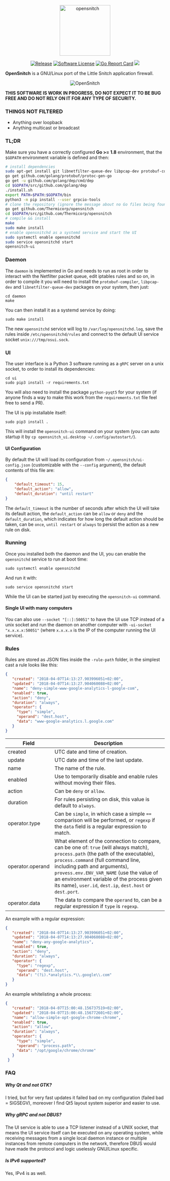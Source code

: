 <p align="center">
  <img alt="opensnitch" src="https://raw.githubusercontent.com/Thermicorp/opensnitch/master/ui/opensnitch/res/icon.png" height="160" />
  <p align="center">
    <a href="https://github.com/Thermicorp/opensnitch/releases/latest"><img alt="Release" src="https://img.shields.io/github/release/Thermicorp/opensnitch.svg?style=flat-square"></a>
    <a href="https://github.com/Thermicorp/opensnitch/blob/master/LICENSE.md"><img alt="Software License" src="https://img.shields.io/badge/license-GPL3-brightgreen.svg?style=flat-square"></a>
    <a href="https://goreportcard.com/report/github.com/Thermicorp/opensnitch/daemon"><img alt="Go Report Card" src="https://goreportcard.com/badge/github.com/Thermicorp/opensnitch/daemon?style=flat-square"></a>
    <a href="https://codeclimate.com/github/codeclimate/codeclimate/maintainability"><img src="https://api.codeclimate.com/v1/badges/a99a88d28ad37a79dbf6/maintainability" /></a>
  </p>
</p>

**OpenSnitch** is a GNU/Linux port of the Little Snitch application firewall.

<p align="center">
  <img src="https://raw.githubusercontent.com/Thermicorp/opensnitch/master/screenshot.png" alt="OpenSnitch"/>
</p>

**THIS SOFTWARE IS WORK IN PROGRESS, DO NOT EXPECT IT TO BE BUG FREE AND DO NOT RELY ON IT FOR ANY TYPE OF SECURITY.**

### THINGS NOT FILTERED
* Anything over loopback
* Anything multicast or broadcast

### TL;DR

Make sure you have a correctly configured **Go >= 1.8** environment, that the `$GOPATH` environment variable is defined and then:

```bash
# install dependencies
sudo apt-get install git libnetfilter-queue-dev libpcap-dev protobuf-compiler python3-pip
go get github.com/golang/protobuf/protoc-gen-go
go get -u github.com/golang/dep/cmd/dep
cd $GOPATH/src/github.com/golang/dep
./install.sh
export PATH=$PATH:$GOPATH/bin
python3 -m pip install --user grpcio-tools
# clone the repository (ignore the message about no Go files being found)
go get github.com/Thermicorp/opensnitch
cd $GOPATH/src/github.com/Thermicorp/opensnitch
# compile && install
make
sudo make install
# enable opensnitchd as a systemd service and start the UI
sudo systemctl enable opensnitchd
sudo service opensnitchd start
opensnitch-ui
```

### Daemon

The `daemon` is implemented in Go and needs to run as root in order to interact with the Netfilter packet queue, edit 
iptables rules and so on, in order to compile it you will need to install the `protobuf-compiler`, `libpcap-dev` and `libnetfilter-queue-dev`
packages on your system, then just:

    cd daemon
    make

You can then install it as a systemd service by doing:

    sudo make install

The new `opensnitchd` service will log to `/var/log/opensnitchd.log`, save the rules inside `/etc/opensnitchd/rules` and connect to the default UI service socket `unix:///tmp/osui.sock`.

### UI

The user interface is a Python 3 software running as a `gRPC` server on a unix socket, to order to install its dependencies:

    cd ui
    sudo pip3 install -r requirements.txt

You will also need to install the package `python-pyqt5` for your system (if anyone finds a way to make this work from 
the `requirements.txt` file feel free to send a PR).

The UI is pip installable itself:

    sudo pip3 install .

This will install the `opensnitch-ui` command on your system (you can auto startup it by `cp opensnitch_ui.desktop ~/.config/autostart/`).
  
#### UI Configuration

By default the UI will load its configuration from `~/.opensnitch/ui-config.json` (customizable with the `--config` argument), the 
default contents of this file are:

```json
{
	"default_timeout": 15,
	"default_action": "allow",
	"default_duration": "until restart"
}
```

The `default_timeout` is the number of seconds after which the UI will take its default action, the `default_action` can be `allow` or `deny`
and the `default_duration`, which indicates for how long the default action should be taken, can be `once`, `until restart` or `always` to
persist the action as a new rule on disk.

### Running

Once you installed both the daemon and the UI, you can enable the `opensnitchd` service to run at boot time:

    sudo systemctl enable opensnitchd

And run it with:

    sudo service opensnitchd start

While the UI can be started just by executing the `opensnitch-ui` command.

#### Single UI with many computers

You can also use `--socket "[::]:50051"` to have the UI use TCP instead of a unix socket and run the daemon on another
computer with `-ui-socket "x.x.x.x:50051"` (where `x.x.x.x` is the IP of the computer running the UI service).

### Rules

Rules are stored as JSON files inside the `-rule-path` folder, in the simplest cast a rule looks like this:

```json
{
   "created": "2018-04-07T14:13:27.903996051+02:00",
   "updated": "2018-04-07T14:13:27.904060088+02:00",
   "name": "deny-simple-www-google-analytics-l-google-com",
   "enabled": true,
   "action": "deny",
   "duration": "always",
   "operator": {
     "type": "simple",
     "operand": "dest.host",
     "data": "www-google-analytics.l.google.com"
   }
}
```

| Field            | Description   |
| -----------------|---------------|
| created          | UTC date and time of creation. |
| update           | UTC date and time of the last update. |
| name             | The name of the rule. |
| enabled          | Use to temporarily disable and enable rules without moving their files. |
| action           | Can be `deny` or `allow`. |
| duration         | For rules persisting on disk, this value is default to `always`. |
| operator.type    | Can be `simple`, in which case a simple `==` comparison will be performed, or `regexp` if the `data` field is a regular expression to match. |
| operator.operand | What element of the connection to compare, can be one of: `true` (will always match), `process.path` (the path of the executable), `process.command` (full command line, including path and arguments), `provess.env.ENV_VAR_NAME` (use the value of an environment variable of the process given its name), `user.id`, `dest.ip`, `dest.host` or `dest.port`. |
| operator.data    | The data to compare the `operand` to, can be a regular expression if `type` is `regexp`. |

An example with a regular expression:

```json
{
   "created": "2018-04-07T14:13:27.903996051+02:00",
   "updated": "2018-04-07T14:13:27.904060088+02:00",
   "name": "deny-any-google-analytics",
   "enabled": true,
   "action": "deny",
   "duration": "always",
   "operator": {
     "type": "regexp",
     "operand": "dest.host",
     "data": "(?i).*analytics.*\\.google\\.com"
   }
}
```

An example whitelisting a whole process:

```json
{
   "created": "2018-04-07T15:00:48.156737519+02:00",
   "updated": "2018-04-07T15:00:48.156772601+02:00",
   "name": "allow-simple-opt-google-chrome-chrome",
   "enabled": true,
   "action": "allow",
   "duration": "always",
   "operator": {
     "type": "simple",
     "operand": "process.path",
     "data": "/opt/google/chrome/chrome"
   }
 }
```

### FAQ

##### Why Qt and not GTK?

I tried, but for very fast updates it failed bad on my configuration (failed bad = SIGSEGV), moreover I find Qt5 layout system superior and easier to use.

##### Why gRPC and not DBUS?

The UI service is able to use a TCP listener instead of a UNIX socket, that means the UI service itself can be executed on any 
operating system, while receiving messages from a single local daemon instance or multiple instances from remote computers in the network,
therefore DBUS would have made the protocol and logic uselessly GNU/Linux specific.

##### Is IPv6 supported?

Yes, IPv4 is as well.
